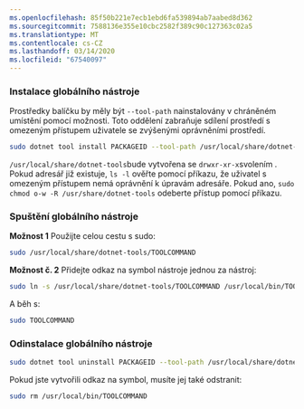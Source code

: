 ```yaml
---
ms.openlocfilehash: 85f50b221e7ecb1ebd6fa539894ab7aabed8d362
ms.sourcegitcommit: 7588136e355e10cbc2582f389c90c127363c02a5
ms.translationtype: MT
ms.contentlocale: cs-CZ
ms.lasthandoff: 03/14/2020
ms.locfileid: "67540097"
---
```

### <a name="install-the-global-tool"></a>Instalace globálního nástroje

Prostředky balíčku by měly být `--tool-path` nainstalovány v chráněném umístění pomocí možnosti. Toto oddělení zabraňuje sdílení prostředí s omezeným přístupem uživatele se zvýšenými oprávněními prostředí.

```bash
sudo dotnet tool install PACKAGEID --tool-path /usr/local/share/dotnet-tools
```

`/usr/local/share/dotnet-tools`bude vytvořena se `drwxr-xr-x`svolením . Pokud adresář již existuje, `ls -l` ověřte pomocí příkazu, že uživatel s omezeným přístupem nemá oprávnění k úpravám adresáře. Pokud ano, `sudo chmod o-w -R /usr/share/dotnet-tools` odeberte přístup pomocí příkazu.

### <a name="run-the-global-tool"></a>Spuštění globálního nástroje

**Možnost 1** Použijte celou cestu s sudo:

```bash
sudo /usr/local/share/dotnet-tools/TOOLCOMMAND
```

**Možnost č. 2** Přidejte odkaz na symbol nástroje jednou za nástroj:

```bash
sudo ln -s /usr/local/share/dotnet-tools/TOOLCOMMAND /usr/local/bin/TOOLCOMMAND
```

A běh s:

```bash
sudo TOOLCOMMAND
```

### <a name="uninstall-the-global-tool"></a>Odinstalace globálního nástroje

```bash
sudo dotnet tool uninstall PACKAGEID --tool-path /usr/local/share/dotnet-tools
```

Pokud jste vytvořili odkaz na symbol, musíte jej také odstranit:

```bash
sudo rm /usr/local/bin/TOOLCOMMAND
```
